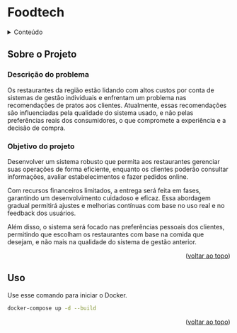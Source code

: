 <a id="readme-top"></a>

# Foodtech

<details>
  <summary>Conteúdo</summary>
    <ol>
        <li><a href="#sobre-o-projeto">Sobre o Projeto</a></li>
        <li><a href="#uso">Uso</a></li>
    </ol>
</details>

## Sobre o Projeto

### Descrição do problema  

Os restaurantes da região estão lidando com altos custos por conta de sistemas de gestão individuais e enfrentam um problema nas recomendações de pratos aos clientes. Atualmente, essas recomendações são influenciadas pela qualidade do sistema usado, e não pelas preferências reais dos consumidores, o que compromete a experiência e a decisão de compra. 

### Objetivo do projeto 

Desenvolver um sistema robusto que permita aos restaurantes gerenciar suas operações de forma eficiente, enquanto os clientes poderão consultar informações, avaliar estabelecimentos e fazer pedidos online.  

Com recursos financeiros limitados, a entrega será feita em fases, garantindo um desenvolvimento cuidadoso e eficaz. Essa abordagem gradual permitirá ajustes e melhorias contínuas com base no uso real e no feedback dos usuários.  

Além disso, o sistema será focado nas preferências pessoais dos clientes, permitindo que escolham os restaurantes com base na comida que desejam, e não mais na qualidade do sistema de gestão anterior. 

<p align="right">(<a href="#readme-top">voltar ao topo</a>)</p>

## Uso

Use esse comando para iniciar o Docker.

```sh
docker-compose up -d --build
```

<p align="right">(<a href="#readme-top">voltar ao topo</a>)</p>
